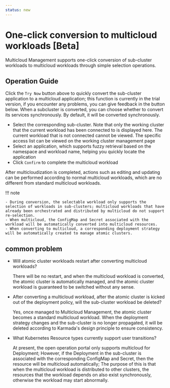 ```yaml
---
status: new
---
```


# One-click conversion to multicloud workloads [Beta]

Multicloud Management supports one-click conversion of sub-cluster workloads to multicloud workloads through simple selection operations.

<!--screenshot-->

## Operation Guide

Click the `Try Now` button above to quickly convert the sub-cluster application to a multicloud application; this function is currently in the trial version, if you encounter any problems, you can give feedback in the button below. When a subcluster is converted, you can choose whether to convert its services synchronously. By default, it will be converted synchronously.

<!--screenshot-->

- Select the corresponding sub-cluster. Note that only the working cluster that the current workload has been connected to is displayed here. The current workload that is not connected cannot be viewed. The specific access list can be viewed on the working cluster management page
- Select an application, which supports fuzzy retrieval based on the namespace and workload name, helping you quickly locate the application
- Click `Confirm` to complete the multicloud workload

After multicloudization is completed, actions such as editing and updating can be performed according to normal multicloud workloads, which are no different from standard multicloud workloads.

!!! note

    - During conversion, the selectable workload only supports the selection of workloads in sub-clusters; multicloud workloads that have already been orchestrated and distributed by multicloud do not support re-selection.
    - When multicloud, the ConfigMap and Secret associated with the workload will be automatically converted into multicloud resources.
    - When converting to multicloud, a corresponding deployment strategy will be automatically created to manage atomic clusters.

## common problem

- Will atomic cluster workloads restart after converting multicloud workloads?

    There will be no restart, and when the multicloud workload is converted, the atomic cluster is automatically managed, and the atomic cluster workload is guaranteed to be switched without any sense.

- After converting a multicloud workload, after the atomic cluster is kicked out of the deployment policy, will the sub-cluster workload be deleted?

    Yes, once managed to Multicloud Management, the atomic cluster becomes a standard multicloud workload. When the deployment strategy changes and the sub-cluster is no longer propagated, it will be deleted according to Karmada's design principle to ensure consistency.

- What Kubernetes Resource types currently support user transitions?

    At present, the open operation portal only supports multicloud for Deployment;
    However, if the Deployment in the sub-cluster is associated with the corresponding ConfigMap and Secret, then the resource will be multicloud automatically;
    The purpose of this is that when the multicloud workload is distributed to other clusters, the resources that the workload depends on also exist synchronously, otherwise the workload may start abnormally.